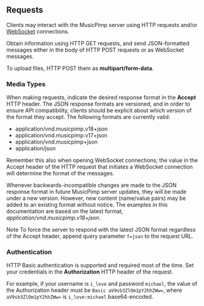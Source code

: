 ## Requests <div id="requests" class="area"></div>

Clients may interact with the MusicPimp server using HTTP requests and/or 
[WebSocket](http://en.wikipedia.org/wiki/WebSockets) connections.
                    
Obtain information using HTTP GET requests, and send JSON-formatted messages either 
in the body of HTTP POST requests or as WebSocket messages.
                
To upload files, HTTP POST them as **multipart/form-data**.

### Media Types

When making requests, indicate the desired response format in the **Accept** HTTP header.
The JSON response formats are versioned, and in order to ensure API compatibility,
clients should be explicit about which version of the format they accept. The following formats are
currently valid:
                
- application/vnd.musicpimp.v18+json
- application/vnd.musicpimp.v17+json
- application/vnd.musicpimp+json
- application/json

Remember this also when opening WebSocket connections; the value in the Accept header of the 
HTTP request that initiates a WebSocket connection will determine the format of the messages.
            
Whenever backwards-incompatible changes are made to the JSON response format in future MusicPimp server 
updates, they will be made under a new version. However, new content (name/value pairs) may be added to an existing 
format without notice. The examples in this documentation are based on the latest format, 
*application/vnd.musicpimp.v18+json*.
            
<span class="label label-info">Note</span> To force the server to respond with the latest JSON format
regardless of the Accept header, append query parameter `f=json` to the request URL.

### Authentication

HTTP Basic authentication is supported and required most of the time. Set your 
credentials in the **Authorization** HTTP header of the request.
            
For example, if your username is `i_love` and password `michael`,
the value of the Authorization header must be `Basic aV9sb3ZlOm1pY2hhZWw=`,
where `aV9sb3ZlOm1pY2hhZWw=` is `i_love:michael` base64-encoded.
